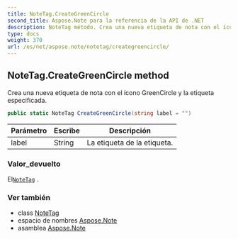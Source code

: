 ```yaml
---
title: NoteTag.CreateGreenCircle
second_title: Aspose.Note para la referencia de la API de .NET
description: NoteTag método. Crea una nueva etiqueta de nota con el ícono GreenCircle y la etiqueta especificada.
type: docs
weight: 370
url: /es/net/aspose.note/notetag/creategreencircle/
---
```

## NoteTag.CreateGreenCircle method

Crea una nueva etiqueta de nota con el ícono GreenCircle y la etiqueta especificada.

```csharp
public static NoteTag CreateGreenCircle(string label = "")
```

| Parámetro | Escribe | Descripción |
| --- | --- | --- |
| label | String | La etiqueta de la etiqueta. |

### Valor_devuelto

El[`NoteTag`](../) .

### Ver también

* class [NoteTag](../)
* espacio de nombres [Aspose.Note](../../notetag/)
* asamblea [Aspose.Note](../../../)


